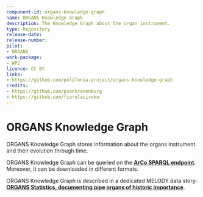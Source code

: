 ```yaml
---
component-id: organs-knowledge-graph
name: ORGANS Knowledge Graph
description: The Knowledge Graph about the organ instrument.
type: Repository
release-date: 
release-number: 
pilot:
- ORGANS
work-package: 
- WP2
licence: CC BY
links:
- https://github.com/polifonia-project/organs-knowledge-graph
credits:
- https://github.com/pvankranenburg
- https://github.com/fiorelaciroku 
---
```


# ORGANS Knowledge Graph
ORGANS Knowledge Graph stores information about the organs instrument and their evolution through time.

ORGANS Knowledge Graph can be queried on the **[ArCo SPARQL endpoint](https://dati.cultura.gov.it/sparql)**.
Moreover, it can be downloaded in different formats.


ORGANS Knowledge Graph is described in a dedicated MELODY data story: **[ORGANS Statistics, documenting pipe organs of historic importance](https://projects.dharc.unibo.it/melody/organs/organs_statistics)**.
